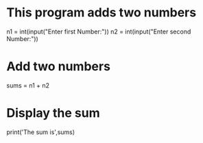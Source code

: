 # This program adds two numbers

n1 = int(input("Enter first Number:"))
n2 = int(input("Enter second Number:"))

# Add two numbers
sums = n1 + n2

# Display the sum
print('The sum is',sums)
